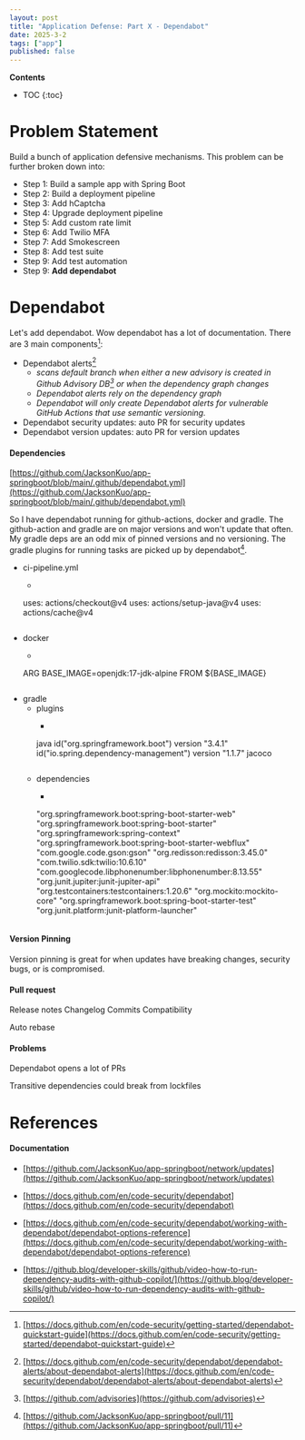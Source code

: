 ```yaml
---
layout: post
title: "Application Defense: Part X - Dependabot"
date: 2025-3-2
tags: ["app"]
published: false
---
```


**Contents**
* TOC
{:toc}

# Problem Statement
Build a bunch of application defensive mechanisms. This problem can be further broken down into:

* Step 1: Build a sample app with Spring Boot
* Step 2: Build a deployment pipeline
* Step 3: Add hCaptcha
* Step 4: Upgrade deployment pipeline
* Step 5: Add custom rate limit
* Step 6: Add Twilio MFA
* Step 7: Add Smokescreen
* Step 8: Add test suite
* Step 9: Add test automation
* Step 9: **Add dependabot**

# Dependabot
Let's add dependabot. Wow dependabot has a lot of documentation. There are 3 main components[^1]:
* Dependabot alerts[^2]
    - *scans default branch when either a new advisory is created in Github Advisory DB[^3] or when the dependency graph changes*
    - *Dependabot alerts rely on the dependency graph*
    - *Dependabot will only create Dependabot alerts for vulnerable GitHub Actions that use semantic versioning.*
* Dependabot security updates: auto PR for security updates
* Dependabot version updates: auto PR for version updates

#### Dependencies
[https://github.com/JacksonKuo/app-springboot/blob/main/.github/dependabot.yml](https://github.com/JacksonKuo/app-springboot/blob/main/.github/dependabot.yml)

So I have dependabot running for github-actions, docker and gradle. The github-action and gradle are on major versions and won't update that often. My gradle deps are an odd mix of pinned versions and no versioning. The gradle plugins for running tasks are picked up by dependabot[^4]. 

* ci-pipeline.yml
    * ```
    uses: actions/checkout@v4
    uses: actions/setup-java@v4
    uses: actions/cache@v4
    ```
* docker
    * ```
    ARG BASE_IMAGE=openjdk:17-jdk-alpine
    FROM ${BASE_IMAGE}
    ```
* gradle
    * plugins
        * ```
        java
	    id("org.springframework.boot") version "3.4.1"
	    id("io.spring.dependency-management") version "1.1.7"
	    jacoco
        ```
    * dependencies
        * ```
        "org.springframework.boot:spring-boot-starter-web"
        "org.springframework.boot:spring-boot-starter"
        "org.springframework:spring-context"
        "org.springframework.boot:spring-boot-starter-webflux"
        "com.google.code.gson:gson"
        "org.redisson:redisson:3.45.0"
        "com.twilio.sdk:twilio:10.6.10"
        "com.googlecode.libphonenumber:libphonenumber:8.13.55"
        "org.junit.jupiter:junit-jupiter-api"
        "org.testcontainers:testcontainers:1.20.6"
        "org.mockito:mockito-core"
        "org.springframework.boot:spring-boot-starter-test"
        "org.junit.platform:junit-platform-launcher"
        ```

#### Version Pinning
Version pinning is great for when updates have breaking changes, security bugs, or is compromised. 

#### Pull request

Release notes
Changelog
Commits
Compatibility 

Auto rebase

#### Problems

Dependabot opens a lot of PRs

Transitive dependencies could break from lockfiles

# References
[^1]: [https://docs.github.com/en/code-security/getting-started/dependabot-quickstart-guide](https://docs.github.com/en/code-security/getting-started/dependabot-quickstart-guide)

[^2]: [https://docs.github.com/en/code-security/dependabot/dependabot-alerts/about-dependabot-alerts](https://docs.github.com/en/code-security/dependabot/dependabot-alerts/about-dependabot-alerts)

[^3]: [https://github.com/advisories](https://github.com/advisories)

[^4]: [https://github.com/JacksonKuo/app-springboot/pull/11](https://github.com/JacksonKuo/app-springboot/pull/11)

[^5]: []()

[^6]: []()


#### Documentation
* [https://github.com/JacksonKuo/app-springboot/network/updates](https://github.com/JacksonKuo/app-springboot/network/updates)

* [https://docs.github.com/en/code-security/dependabot](https://docs.github.com/en/code-security/dependabot)

* [https://docs.github.com/en/code-security/dependabot/working-with-dependabot/dependabot-options-reference](https://docs.github.com/en/code-security/dependabot/working-with-dependabot/dependabot-options-reference)
* [https://github.blog/developer-skills/github/video-how-to-run-dependency-audits-with-github-copilot/](https://github.blog/developer-skills/github/video-how-to-run-dependency-audits-with-github-copilot/)
